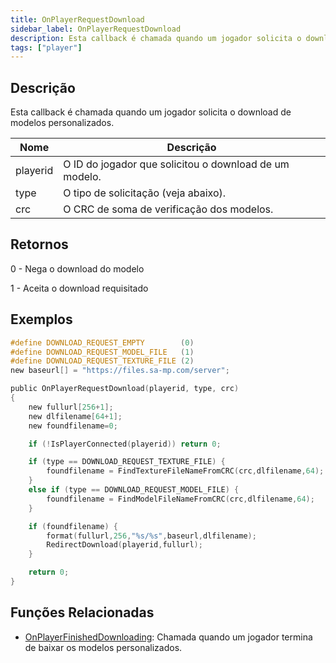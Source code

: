 ```yaml
---
title: OnPlayerRequestDownload
sidebar_label: OnPlayerRequestDownload
description: Esta callback é chamada quando um jogador solicita o download de modelos personalizados.
tags: ["player"]
---
```


<VersionWarnPT name='callback' version='SA-MP 0.3.DL R1' />

## Descrição

Esta callback é chamada quando um jogador solicita o download de modelos personalizados.

| Nome     | Descrição                                              |
| -------- | ------------------------------------------------------ |
| playerid | O ID do jogador que solicitou o download de um modelo. |
| type     | O tipo de solicitação (veja abaixo).                   |
| crc      | O CRC de soma de verificação dos modelos.              |

## Retornos

0 - Nega o download do modelo

1 - Aceita o download requisitado

## Exemplos

```c
#define DOWNLOAD_REQUEST_EMPTY        (0)
#define DOWNLOAD_REQUEST_MODEL_FILE   (1)
#define DOWNLOAD_REQUEST_TEXTURE_FILE (2)
new baseurl[] = "https://files.sa-mp.com/server";

public OnPlayerRequestDownload(playerid, type, crc)
{
    new fullurl[256+1];
    new dlfilename[64+1];
    new foundfilename=0;

    if (!IsPlayerConnected(playerid)) return 0;

    if (type == DOWNLOAD_REQUEST_TEXTURE_FILE) {
        foundfilename = FindTextureFileNameFromCRC(crc,dlfilename,64);
    }
    else if (type == DOWNLOAD_REQUEST_MODEL_FILE) {
        foundfilename = FindModelFileNameFromCRC(crc,dlfilename,64);
    }

    if (foundfilename) {
        format(fullurl,256,"%s/%s",baseurl,dlfilename);
        RedirectDownload(playerid,fullurl);
    }

    return 0;
}
```

## Funções Relacionadas

- [OnPlayerFinishedDownloading](OnPlayerFinishedDownloading): Chamada quando um jogador termina de baixar os modelos personalizados.
